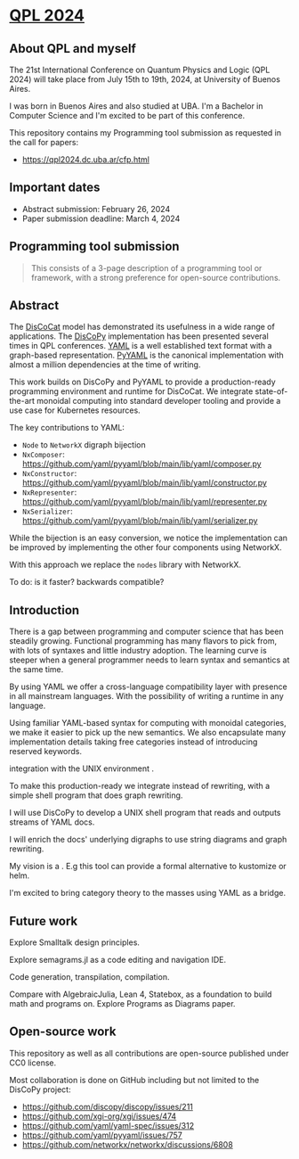 # [QPL 2024](https://qpl2024.dc.uba.ar/)

## About QPL and myself

The 21st International Conference on Quantum Physics and Logic (QPL 2024) will take place from July 15th to 19th, 2024, at University of Buenos Aires.

I was born in Buenos Aires and also studied at UBA. I'm a Bachelor in Computer Science and I'm excited to be part of this conference.

This repository contains my Programming tool submission as requested in the call for papers:
* https://qpl2024.dc.uba.ar/cfp.html

## Important dates

* Abstract submission: February 26, 2024
* Paper submission deadline: March 4, 2024

## Programming tool submission

> This consists of a 3-page description of a programming tool or framework, with a strong preference for open-source contributions.

## Abstract

The [DisCoCat] model has demonstrated its usefulness in a wide range of applications. The [DisCoPy] implementation has been presented several times in QPL conferences. [YAML] is a well established text format with a graph-based representation. [PyYAML] is the canonical implementation with almost a million dependencies at the time of writing.

This work builds on DisCoPy and PyYAML to provide a production-ready programming environment and runtime for DisCoCat. We integrate state-of-the-art monoidal computing into standard developer tooling and provide a use case for Kubernetes resources.

The key contributions to YAML:
* `Node` to `NetworkX` digraph bijection
* `NxComposer`: https://github.com/yaml/pyyaml/blob/main/lib/yaml/composer.py
* `NxConstructor`: https://github.com/yaml/pyyaml/blob/main/lib/yaml/constructor.py
* `NxRepresenter`: https://github.com/yaml/pyyaml/blob/main/lib/yaml/representer.py
* `NxSerializer`: https://github.com/yaml/pyyaml/blob/main/lib/yaml/serializer.py

While the bijection is an easy conversion, we notice the implementation can be improved by implementing the other four components using NetworkX.

With this approach we replace the `nodes` library with NetworkX.

To do: is it faster? backwards compatible?

## Introduction

There is a gap between programming and computer science that has been steadily growing. Functional programming has many flavors to pick from, with lots of syntaxes and little industry adoption. The learning curve is steeper when a general programmer needs to learn syntax and semantics at the same time.



By using YAML we offer a cross-language compatibility layer with presence in all mainstream languages. With the possibility of writing a runtime in any language.

Using familiar YAML-based syntax for computing with monoidal categories, we make it easier to pick up the new semantics. We also encapsulate many implementation details taking free categories instead of introducing reserved keywords.

integration with the UNIX environment .

To make this production-ready we integrate instead of rewriting, with a simple shell program that does graph rewriting.

I will use DisCoPy to develop a UNIX shell program that reads and outputs streams of YAML docs.

I will enrich the docs' underlying digraphs to use string diagrams and graph rewriting.

My vision is a . E.g this tool can provide a formal alternative to kustomize or helm.

I'm excited to bring category theory to the masses using YAML as a bridge.

## Future work

Explore Smalltalk design principles.

Explore semagrams.jl as a code editing and navigation IDE.

Code generation, transpilation, compilation.

Compare with AlgebraicJulia, Lean 4, Statebox, as a foundation to build math and programs on. Explore Programs as Diagrams paper.

## Open-source work

This repository as well as all contributions are open-source published under CC0 license.

Most collaboration is done on GitHub including but not limited to the DisCoPy project:
* https://github.com/discopy/discopy/issues/211
* https://github.com/xgi-org/xgi/issues/474
* https://github.com/yaml/yaml-spec/issues/312
* https://github.com/yaml/pyyaml/issues/757
* https://github.com/networkx/networkx/discussions/6808


[DisCoCat]: https://arxiv.org/abs/1003.4394
[DisCoPy]: https://arxiv.org/abs/2005.02975
[YAML]: https://yaml.org/spec/1.2.2/
[PyYAML]: https://github.com/yaml/pyyaml
